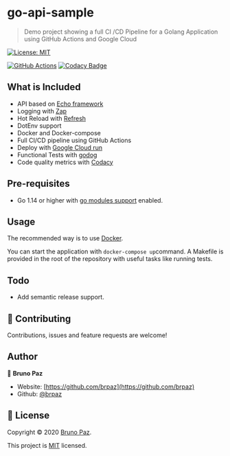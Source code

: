 # go-api-sample

> Demo project showing a full CI /CD Pipeline for a Golang Application using GitHub Actions and Google Cloud

[![License: MIT](https://img.shields.io/badge/License-MIT-yellow.svg?style=for-the-badge)](LICENSE)

[![GitHub Actions](https://github.com/brpaz/go-api-sample/workflows/CI/badge.svg?style=for-the-badge)](https://github.com/brpaz/go-api-sample/actions)
[![Codacy Badge](https://api.codacy.com/project/badge/Grade/8c79d720eb364a2cb0ef2f3d98a1874d)](https://www.codacy.com/manual/brpaz/go-api-sample?utm_source=github.com&amp;utm_medium=referral&amp;utm_content=brpaz/go-api-sample&amp;utm_campaign=Badge_Grade)

## What is Included

* API based on [Echo framework](https://echo.labstack.com/)
* Logging with [Zap](https://github.com/uber-go/zap)
* Hot Reload with [Refresh](https://github.com/markbates/refresh)
* DotEnv support
* Docker and Docker-compose
* Full CI/CD pipeline using GitHub Actions
* Deploy with [Google Cloud run](https://cloud.google.com/run/)
* Functional Tests with [godog](https://github.com/DATA-DOG/godog)
* Code quality metrics with [Codacy](https://codacy.com)

## Pre-requisites

- Go 1.14 or higher with [go modules support](https://github.com/golang/go/wiki/Modules) enabled.

## Usage

The recommended way is to use [Docker](https://www.docker.com/).

You can start the application with ```docker-compose up```command. A Makefile is provided in the root of the repository with useful tasks like running tests.

## Todo

* Add semantic release support.


## 🤝 Contributing

Contributions, issues and feature requests are welcome!

## Author

👤 **Bruno Paz**

  * Website: [https://github.com/brpaz](https://github.com/brpaz)
  * Github: [@brpaz](https://github.com/brpaz)

## 📝 License

Copyright © 2020 [Bruno Paz](https://github.com/brpaz).

This project is [MIT](LICENSE) licensed.
